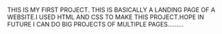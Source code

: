 THIS IS MY FIRST PROJECT. THIS IS BASICALLY A LANDING PAGE OF A WEBSITE.I USED HTML AND CSS TO MAKE THIS PROJECT.HOPE IN FUTURE I CAN DO BIG PROJECTS OF MULTIPLE PAGES.........